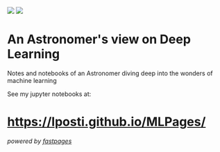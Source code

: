 [//]: # (This template replaces README.md when someone creates a new repo with the fastpages template.)

![](https://github.com/lposti/MLPages/workflows/CI/badge.svg)
![](https://github.com/lposti/MLPages/workflows/GH-Pages%20Status/badge.svg)

# An Astronomer's view on Deep Learning
Notes and notebooks of an Astronomer diving deep into the wonders of machine learning

See my jupyter notebooks at:
# https://lposti.github.io/MLPages/


_powered by [fastpages](https://github.com/fastai/fastpages)_
